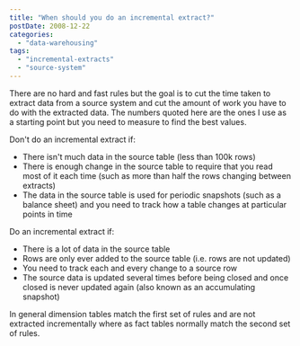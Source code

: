 ```yaml
---
title: "When should you do an incremental extract?"
postDate: 2008-12-22
categories: 
  - "data-warehousing"
tags: 
  - "incremental-extracts"
  - "source-system"
---
```


There are no hard and fast rules but the goal is to cut the time taken to extract data from a source system and cut the amount of work you have to do with the extracted data. The numbers quoted here are the ones I use as a starting point but you need to measure to find the best values.

Don't do an incremental extract if:

- There isn't much data in the source table (less than 100k rows)
- There is enough change in the source table to require that you read most of it each time (such as more than half the rows changing between extracts)
- The data in the source table is used for periodic snapshots (such as a balance sheet) and you need to track how a table changes at particular points in time

Do an incremental extract if:

- There is a lot of data in the source table
- Rows are only ever added to the source table (i.e. rows are not updated)
- You need to track each and every change to a source row
- The source data is updated several times before being closed and once closed is never updated again (also known as an accumulating snapshot)

In general dimension tables match the first set of rules and are not extracted incrementally where as fact tables normally match the second set of rules.
